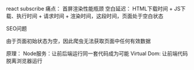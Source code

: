 <!--
 * @Descripttion: 
 * @Author: ZJ
 * @Date: 2021-12-09 18:45:35
 * @LastEditors: ZJ
 * @LastEditTime: 2021-12-09 18:52:55
-->
react subscribe
痛点：
首屏渲染性能瓶颈
空白延迟： HTML下载时间 + JS下载、执行时间 + 请求时间 + 渲染时间，这段时间，页面处于空白状态

SEO问题

由于页面初始状态为空，因此爬虫无法获取页面中任何有效数据

原理：
Node服务：让前后端运行同一套代码成为可能
Virtual Dom: 让前端代码脱离浏览器运行


